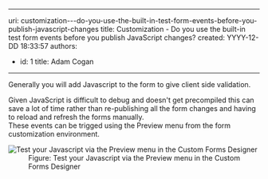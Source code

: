 

---
uri: customization---do-you-use-the-built-in-test-form-events-before-you-publish-javascript-changes
title: Customization - Do you use the built-in test form events before you publish JavaScript changes?
created: YYYY-12-DD 18:33:57
authors:
  - id: 1
    title: Adam Cogan
---




<span class='intro'> <p>
          Generally you will add Javascript to the form to give client side validation.
        </p> </span>

 <p>
          Given JavaScript is difficult to debug and doesn't get precompiled this can save
          a lot of time rather than re-publishing all the form changes and having to reload
          and refresh the forms manually.<br>
          These events can be trigged using the Preview menu from the form customization environment.
        </p>
        <dl class="image">
          <dt>
            <img alt="Test your Javascript via the Preview menu in the Custom Forms Designer" src="/PublishingImages/CRM_TestForm.jpg" /></dt>
          <dd>
            Figure&#58; Test your Javascript via the Preview menu in the Custom Forms Designer
          </dd>
        </dl>



